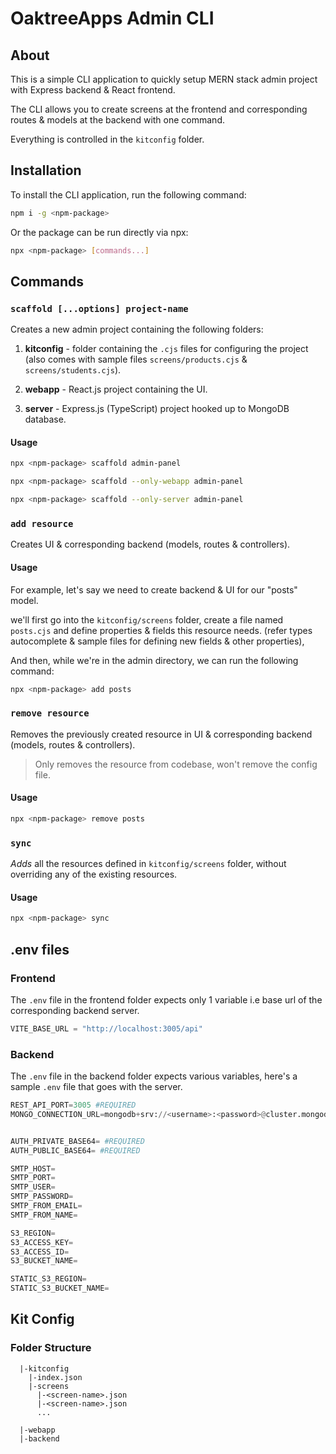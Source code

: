 # OaktreeApps Admin CLI

## About

This is a simple CLI application to quickly setup MERN stack admin project with Express backend & React frontend.

The CLI allows you to create screens at the frontend and corresponding routes & models at the backend with one command.

Everything is controlled in the `kitconfig` folder.

## Installation

To install the CLI application, run the following command:

```bash
npm i -g <npm-package>
```

Or the package can be run directly via npx:

```bash
npx <npm-package> [commands...]
```

## Commands

### `scaffold [...options] project-name`

Creates a new admin project containing the following folders:

1. **kitconfig** - folder containing the `.cjs` files for configuring the project (also comes with sample files `screens/products.cjs` & `screens/students.cjs`).

2. **webapp** - React.js project containing the UI.

3. **server** - Express.js (TypeScript) project hooked up to MongoDB database.

#### Usage

```bash
npx <npm-package> scaffold admin-panel
```

```bash
npx <npm-package> scaffold --only-webapp admin-panel
```

```bash
npx <npm-package> scaffold --only-server admin-panel
```

### `add resource`

Creates UI & corresponding backend (models, routes & controllers).

#### Usage

For example, let's say we need to create backend & UI for our "posts" model.

we'll first go into the `kitconfig/screens` folder, create a file named `posts.cjs` and define properties & fields this resource needs. (refer types autocomplete & sample files for defining new fields & other properties),

And then, while we're in the admin directory, we can run the following command:

```bash
npx <npm-package> add posts
```

### `remove resource`

Removes the previously created resource in UI & corresponding backend (models, routes & controllers).

> Only removes the resource from codebase, won't remove the config file.

#### Usage

```bash
npx <npm-package> remove posts
```

### `sync`

_Adds_ all the resources defined in `kitconfig/screens` folder, without overriding any of the existing resources.

#### Usage

```bash
npx <npm-package> sync
```

## .env files

### Frontend

The `.env` file in the frontend folder expects only 1 variable i.e base url of the corresponding backend server.

```python
VITE_BASE_URL = "http://localhost:3005/api"
```

### Backend

The `.env` file in the backend folder expects various variables, here's a sample `.env` file that goes with the server.

```python
REST_API_PORT=3005 #REQUIRED
MONGO_CONNECTION_URL=mongodb+srv://<username>:<password>@cluster.mongodb.net/?retryWrites=true&w=majority #REQUIRED


AUTH_PRIVATE_BASE64= #REQUIRED
AUTH_PUBLIC_BASE64= #REQUIRED

SMTP_HOST=
SMTP_PORT=
SMTP_USER=
SMTP_PASSWORD=
SMTP_FROM_EMAIL=
SMTP_FROM_NAME=

S3_REGION=
S3_ACCESS_KEY=
S3_ACCESS_ID=
S3_BUCKET_NAME=

STATIC_S3_REGION=
STATIC_S3_BUCKET_NAME=
```

## Kit Config

### Folder Structure

```
  |-kitconfig
    |-index.json
    |-screens
      |-<screen-name>.json
      |-<screen-name>.json
      ...

  |-webapp
  |-backend
```
